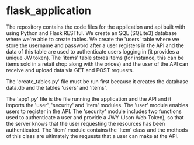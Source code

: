 # flask_application
The repository contains the code files for the application and api built with using Python and Flask RESTful. We create an SQL (SQLite3) database where we're able to create tables. We create the 'users' table where we store the username and password after a user registers in the API and the data of this table are used to authenticate users logging in (it provides a unique JW token). The 'items' table stores items (for instance, this can be items sold in a retail shop along with the prices) and the user of the API can receive and upload data via GET and POST requests.

The 'create_tables.py' file must be run first because it creates the database data.db and the tables 'users' and 'items'. 

The 'app1.py' file is the file running the application and the API and it imports the 'user', 'security' and 'item' modules. The 'user' module enables users to register in the API. The 'security' module includes two functions used to authenticate a user and provide a JWY (Json Web Token), so that the server knows that the user requesting the resources has been authenticated. The 'item' module contains the 'Item' class and the methods of this class are ultimately the requests that a user can make at the API.  
